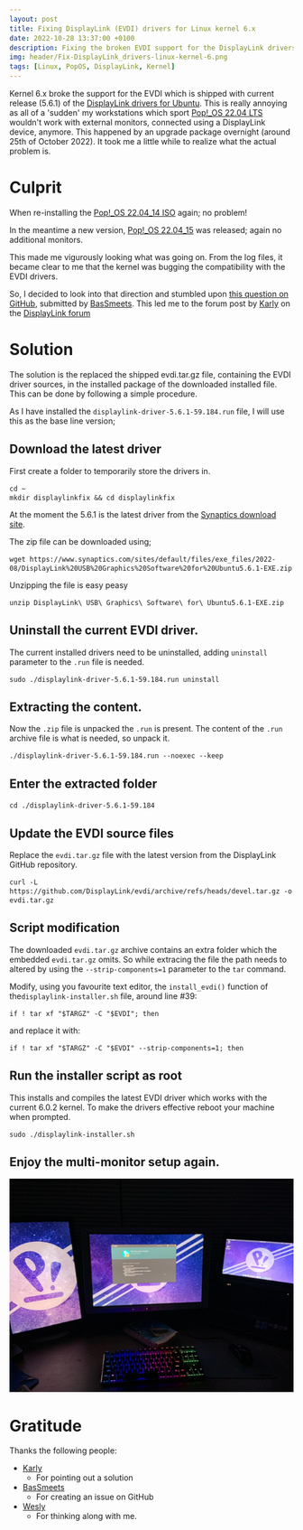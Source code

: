 ```yaml
---
layout: post
title: Fixing DisplayLink (EVDI) drivers for Linux kernel 6.x
date: 2022-10-28 13:37:00 +0100
description: Fixing the broken EVDI support for the DisplayLink drivers
img: header/Fix-DisplayLink_drivers-linux-kernel-6.png
tags: [Linux, PopOS, DisplayLink, Kernel]
---
```


Kernel 6.x broke the support for the EVDI which is shipped with current release (5.6.1) of the [DisplayLink drivers for Ubuntu](https://www.synaptics.com/products/displaylink-graphics/downloads/ubuntu). This is really annoying as all of a 'sudden' my workstations which sport [Pop!_OS 22.04 LTS](https://pop.system76.com/) wouldn't work with external monitors, connected using a DisplayLink device, anymore. This happened by an upgrade package overnight (around 25th of October 2022). It took me a little while to realize what the actual problem is.

# Culprit

When re-installing the [Pop!_OS 22.04_14 ISO](https://iso.pop-os.org/22.04/amd64/intel/14/pop-os_22.04_amd64_intel_14.iso) again; no problem!

In the meantime a new version, [Pop!_OS 22.04_15](https://iso.pop-os.org/22.04/amd64/intel/15/pop-os_22.04_amd64_intel_15.iso) was released; again no additional monitors.

This made me vigurously looking what was going on. From the log files, it became clear to me that the kernel was bugging the compatibility with the EVDI drivers. 

So, I decided to look into that direction and stumbled upon [this question on GitHub](https://github.com/DisplayLink/evdi/issues/383), submitted by [BasSmeets](https://github.com/BasSmeets). This led me to the forum post by [Karly](https://www.displaylink.org/forum/member.php?u=23243) on the [DisplayLink forum](https://www.displaylink.org/forum/showpost.php?p=92453&postcount=3)

# Solution

The solution is the replaced the shipped evdi.tar.gz file, containing the EVDI driver sources, in the installed package of the downloaded installed file. This can be done by following a simple procedure.

As I have installed the `displaylink-driver-5.6.1-59.184.run` file, I will use this as the base line version;

## Download the latest driver

First create a folder to temporarily store the drivers in.

    cd ~
    mkdir displaylinkfix && cd displaylinkfix

At the moment the 5.6.1 is the latest driver from the [Synaptics download site](https://www.synaptics.com/products/displaylink-graphics/downloads/ubuntu).

The zip file can be downloaded using;

    wget https://www.synaptics.com/sites/default/files/exe_files/2022-08/DisplayLink%20USB%20Graphics%20Software%20for%20Ubuntu5.6.1-EXE.zip


Unzipping the file is easy peasy

    unzip DisplayLink\ USB\ Graphics\ Software\ for\ Ubuntu5.6.1-EXE.zip 

## Uninstall the current EVDI driver. 

The current installed drivers need to be uninstalled, adding `uninstall` parameter to the `.run` file is needed.

    sudo ./displaylink-driver-5.6.1-59.184.run uninstall

## Extracting the content.

Now the `.zip` file is unpacked the `.run` is present. The content of the `.run` archive file is what is needed, so unpack it.

    ./displaylink-driver-5.6.1-59.184.run --noexec --keep

## Enter the extracted folder

    cd ./displaylink-driver-5.6.1-59.184

## Update the EVDI source files

Replace the `evdi.tar.gz` file with the latest version from the DisplayLink GitHub repository.

    curl -L https://github.com/DisplayLink/evdi/archive/refs/heads/devel.tar.gz -o evdi.tar.gz

## Script modification

The downloaded `evdi.tar.gz` archive contains an extra folder which the embedded `evdi.tar.gz` omits. So while extracing the file the path needs to altered by using the `--strip-components=1` parameter to the `tar` command.

Modify, using you favourite text editor, the `install_evdi()` function of the`displaylink-installer.sh` file, around line #39:

    if ! tar xf "$TARGZ" -C "$EVDI"; then

and replace it with:

    if ! tar xf "$TARGZ" -C "$EVDI" --strip-components=1; then

## Run the installer script as root

This installs and compiles the latest EVDI driver which works with the current 6.0.2 kernel. To make the drivers effective reboot your machine when prompted.

    sudo ./displaylink-installer.sh

## Enjoy the multi-monitor setup again.

![](/assets/img/Fix-DisplayLink_drivers-linux-kernel-6-whoohoo.png)

# Gratitude

Thanks the following people:

*   [Karly](https://www.displaylink.org/forum/member.php?u=23243)
    *   For pointing out a solution
*   [BasSmeets](https://github.com/BasSmeets)
    *   For creating an issue on GitHub
*   [Wesly](https://github.com/wezzynl)
    *   For thinking along with me.
